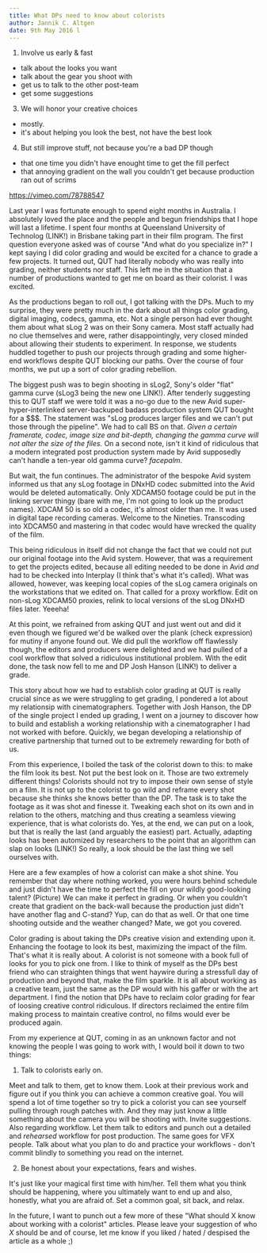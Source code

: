 ```yaml
---
title: What DPs need to know about colorists
author: Jannik C. Altgen
date: 9th May 2016 l
---
```


1. Involve us early & fast
  - talk about the looks you want
  - talk about the gear you shoot with
  - get us to talk to the other post-team
  - get some suggestions
3. We will honor your creative choices
  - mostly.
  - it's about helping you look the best, not have the best look
4. But still improve stuff, not because you're a bad DP though
  - that one time you didn't have enought time to get the fill perfect
  - that annoying gradient on the wall you couldn't get because production ran out of scrims

https://vimeo.com/78788547

Last year I was fortunate enough to spend eight months in Australia. I absolutely loved the place and the people and begun friendships that I hope will last a lifetime. I spent four months at Queensland University of Technolog (LINK!) in Brisbane taking part in their film program. The first question everyone asked was of course "And what do you specialize in?" I kept saying I did color grading and would be excited for a chance to grade a few projects. It turned out, QUT had literally nobody who was really into grading, neither students nor staff. This left me in the  situation that a number of productions wanted to get me on board as their colorist. I was excited.

As the productions began to roll out, I got talking with the DPs. Much to my surprise, they were pretty much in the dark about all things color grading, digital imaging, codecs, gamma, etc. Not a single person had ever thought them about what sLog 2 was on their Sony camera. Most staff actually had no clue themselves and were, rather disappointingly, very closed minded about allowing their students to experiment. In response, we students huddled together to push our projects through grading and some higher-end workflows despite QUT blocking our paths. Over the course of four months, we put up a sort of color grading rebellion.

The biggest push was to begin shooting in sLog2, Sony's older "flat" gamma curve (sLog3 being the new one LINK!). After tenderly suggesting this to QUT staff we were told it was a no-go due to the new Avid super-hyper-interlinked server-backuped badass production system QUT bought for a $$$. The statement was "sLog produces larger files and we can't put those through the pipeline". We had to call BS on that. *Given a certain framerate, codec, image size and bit-depth, changing the gamma curve will not alter the size of the files.* On a second note, isn't it kind of ridiculous that a modern integrated post production system made by Avid supposedly can't handle a ten-year old gamma curve? *facepalm*.

But wait, the fun continues. The administrator of the bespoke Avid system informed us that any sLog footage in DNxHD codec submitted into the Avid would be deleted automatically. Only XDCAM50 footage could be put in the linking server thingy (bare with me, I'm not going to look up the product names). XDCAM 50 is so old a codec, it's almost older than me. It was used in digital tape recording cameras. Welcome to the Nineties. Transcoding into XDCAM50 and mastering in that codec would have wrecked the quality of the film.

This being ridiculous in itself did not change the fact that we could not put our original footage into the Avid system. However, that was a requirement to get the projects edited, because all editing needed to be done in Avid *and* had to be checked into Interplay (I think that's what it's called). What was allowed, however, was keeping local copies of the sLog camera originals on the workstations that we edited on. That called for a proxy workflow. Edit on non-sLog XDCAM50 proxies, relink to local versions of the sLog DNxHD files later. Yeeeha!

At this point, we refrained from asking QUT and just went out and did it even though we figured we'd be walked over the plank (check expression) for mutiny if anyone found out. We did pull the workflow off flawlessly though, the editors and producers were delighted and we had pulled of a cool workflow that solved a ridiculous institutional problem. With the edit done, the task now fell to me and DP Josh Hanson (LINK!) to deliver a grade.

This story about how we had to establish color grading at QUT is really crucial since as we were struggling to get grading, I pondered a lot about my relationsip with cinematographers. Together with Josh Hanson, the DP of the single project I ended up grading, I went on a journey to discover how to build and establish a working relationship with a cinematographer I had not worked with before. Quickly, we began developing a relationship of creative partnership that turned out to be extremely rewarding for both of us.

From this experience, I boiled the task of the colorist down to this: to make the film look its best. Not put the best look on it. Those are two extremely different things! Colorists should not try to impose their own sense of style on a film. It is not up to the colorist to go wild and reframe every shot because she thinks she knows better than the DP. The task is to take the footage as it was shot and finesse it. Tweaking each shot on its own and in relation to the others, matching and thus creating a seamless viewing experience, that is what colorists do. Yes, at the end, we can put on a look, but that is really the last (and arguably the easiest) part. Actually, adapting looks has been automized by researchers to the point that an algorithm can slap on looks (LINK!) So really, a look should be the last thing we sell ourselves with.

Here are a few examples of how a colorist can make a shot shine. You remember that day where nothing worked, you were hours behind schedule and just didn't have the time to perfect the fill on your wildly good-looking talent? (Picture) We can make it perfect in grading. Or when you couldn't create that gradient on the back-wall because the production just didn't have another flag and C-stand? Yup, can do that as well. Or that one time shooting outside and the weather changed? Mate, we got you covered.

Color grading is about taking the DPs creative vision and extending upon it. Enhancing the footage to look its best, maximizing the impact of the film. That's what it is really about. A colorist is not someone with a book full of looks for you to pick one from. I like to think of myself as the DPs best friend who can straighten things that went haywire during a stressfull day of production and beyond that, make the film sparkle. It is all about working as a creative team, just the same as the DP would with his gaffer or with the art department. I find the notion that DPs have to reclaim color grading for fear of loosing creative control ridiculous. If directors reclaimed the entire film making process to maintain creative control, no films would ever be produced again.

From my experience at QUT, coming in as an unknown factor and not knowing the people I was going to work with, I would boil it down to two things:

1. Talk to colorists early on.

Meet and talk to them, get to know them. Look at their previous work and figure out if you think you can achieve a common creative goal. You will spend a lot of time together so try to pick a colorist you can see yourself pulling through rough patches with. And they may just know a little something about the camera you will be shooting with. Invite suggestions. Also regarding workflow. Let them talk to editors and punch out a detailed and *rehearsed* workflow for post production. The same goes for VFX people. Talk about what you plan to do and practice your workflows - don't commit blindly to something you read on the internet.

2. Be honest about your expectations, fears and wishes.

It's just like your magical first time with him/her. Tell them what you think should be happening, where you ultimately want to end up and also, honestly, what you are afraid of. Set a common goal, sit back, and relax.

In the future, I want to punch out a few more of these "What should X know about working with a colorist" articles. Please leave your suggestion of who *X* should be and of course, let me know if you liked / hated / despised the article as a whole ;)
